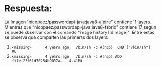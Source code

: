 # Respuesta:

La imagen "nicopaez/passwordapi-java:java8-alpine" contiene 11 layers. Mientras que "nicopaez/passwordapi-java:java8-fabric" contiene 17 segun se puede observar con el comando "image history [idImage]". Entre estas se observa que comparten las primeras dos layers:

1. `<missing>      4 years ago   /bin/sh -c #(nop)  CMD ["/bin/sh"]              0B`
2. `<missing>      4 years ago   /bin/sh -c #(nop) ADD file:25f61d70254b9807a…   4.41MB`